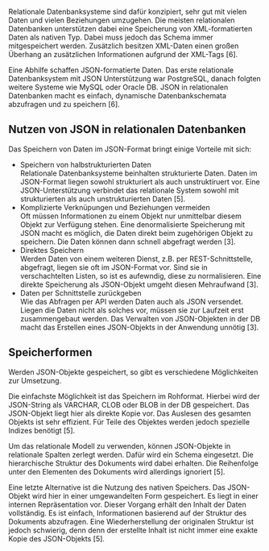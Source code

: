 Relationale Datenbanksysteme sind dafür konzipiert, sehr gut mit vielen Daten und vielen Beziehungen umzugehen.
Die meisten relationalen Datenbanken unterstützen dabei eine Speicherung von XML-formatierten Daten als nativen Typ.
Dabei muss jedoch das Schema immer mitgespeichert werden.
Zusätzlich besitzen XML-Daten einen großen Überhang an zusätzlichen Informationen aufgrund der XML-Tags [6].

Eine Abhilfe schaffen JSON-formatierte Daten.
Das erste relationale Datenbanksystem mit JSON Unterstützung war PostgreSQL, danach folgten weitere Systeme wie MySQL oder Oracle DB.
JSON in relationalen Datenbanken macht es einfach, dynamische Datenbankschemata abzufragen und zu speichern [6].

## Nutzen von JSON in relationalen Datenbanken

Das Speichern von Daten im JSON-Format bringt einige Vorteile mit sich:

-   Speichern von halbstrukturierten Daten<br>
    Relationale Datenbanksysteme beinhalten strukturierte Daten.
    Daten im JSON-Format liegen sowohl strukturiert als auch unstruktiruert vor.
    Eine JSON-Unterstützung verbindet das relationale System sowohl mit strukturierten als auch unstrukturierten Daten [5].
-   Komplizierte Verknüpungen und Beziehungen vermeiden<br>
    Oft müssen Informationen zu einem Objekt nur unmittelbar diesem Objekt zur Verfügung stehen.
    Eine denormalisierte Speicherung mit JSON macht es möglich, die Daten direkt beim zugehörigen Objekt zu speichern.
    Die Daten können dann schnell abgefragt werden [3].
-   Direktes Speichern<br>
    Werden Daten von einem weiteren Dienst, z.B. per REST-Schnittstelle, abgefragt, liegen sie oft im JSON-Format vor.
    Sind sie in verschachtelten Listen, so ist es aufewndig, diese zu normalisieren.
    Eine direkte Speicherung als JSON-Objekt umgeht diesen Mehraufwand [3].
-   Daten per Schnittstelle zurückgeben<br>
    Wie das Abfragen per API werden Daten auch als JSON versendet.
    Liegen die Daten nicht als solches vor, müssen sie zur Laufzeit erst zusammengebaut werden.
    Das Verwalten von JSON-Objekten in der DB macht das Erstellen eines JSON-Objekts in der Anwendung unnötig [3].

## Speicherformen

Werden JSON-Objekte gespeichert, so gibt es verschiedene Möglichkeiten zur Umsetzung.

Die einfachste Möglichkeit ist das Speichern im Rohformat.
Hierbei wird der JSON-String als VARCHAR, CLOB oder BLOB in der DB gespeichert.
Das JSON-Objekt liegt hier als direkte Kopie vor.
Das Auslesen des gesamten Objekts ist sehr effizient.
Für Teile des Objektes werden jedoch spezielle Indizes benötigt [5].

Um das relationale Modell zu verwenden, können JSON-Objekte in relationale Spalten zerlegt werden.
Dafür wird ein Schema eingesetzt.
Die hierarchische Struktur des Dokuments wird dabei erhalten.
Die Reihenfolge unter den Elementen des Dokuments wird allerdings ignoriert [5].

Eine letzte Alternative ist die Nutzung des nativen Speichers.
Das JSON-Objekt wird hier in einer umgewandelten Form gespeichert.
Es liegt in einer internen Repräsentation vor.
Dieser Vorgang erhält den Inhalt der Daten vollständig.
Es ist einfach, Informationen basierend auf der Struktur des Dokuments abzufragen.
Eine Wiederherstellung der originalen Struktur ist jedoch schwierig, denn denn der erstellte Inhalt ist nicht immer eine exakte Kopie des JSON-Objekts [5].
